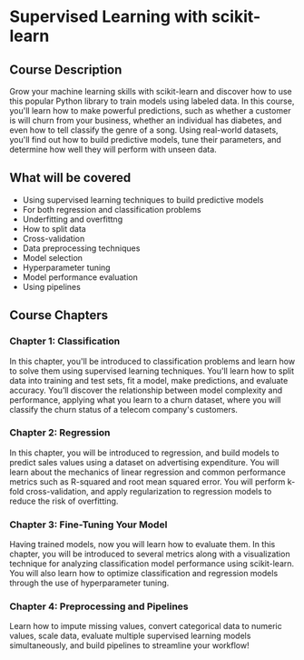 # Supervised Learning with scikit-learn

## Course Description

Grow your machine learning skills with scikit-learn and discover how to use this popular Python library to train models using labeled data. In this course, you'll learn how to make powerful predictions, such as whether a customer is will churn from your business, whether an individual has diabetes, and even how to tell classify the genre of a song. Using real-world datasets, you'll find out how to build predictive models, tune their parameters, and determine how well they will perform with unseen data.

## What will be covered

* Using supervised learning techniques to build predictive models
* For both regression and classification problems
* Underfitting and overfittng
* How to split data
* Cross-validation
* Data preprocessing techniques
* Model selection
* Hyperparameter tuning
* Model performance evaluation
* Using pipelines

## Course Chapters

### Chapter 1: Classification

In this chapter, you'll be introduced to classification problems and learn how to solve them using supervised learning techniques. You'll learn how to split data into training and test sets, fit a model, make predictions, and evaluate accuracy. You’ll discover the relationship between model complexity and performance, applying what you learn to a churn dataset, where you will classify the churn status of a telecom company's customers.

### Chapter 2: Regression

In this chapter, you will be introduced to regression, and build models to predict sales values using a dataset on advertising expenditure. You will learn about the mechanics of linear regression and common performance metrics such as R-squared and root mean squared error. You will perform k-fold cross-validation, and apply regularization to regression models to reduce the risk of overfitting.

### Chapter 3: Fine-Tuning Your Model

Having trained models, now you will learn how to evaluate them. In this chapter, you will be introduced to several metrics along with a visualization technique for analyzing classification model performance using scikit-learn. You will also learn how to optimize classification and regression models through the use of hyperparameter tuning.

### Chapter 4: Preprocessing and Pipelines

Learn how to impute missing values, convert categorical data to numeric values, scale data, evaluate multiple supervised learning models simultaneously, and build pipelines to streamline your workflow!
